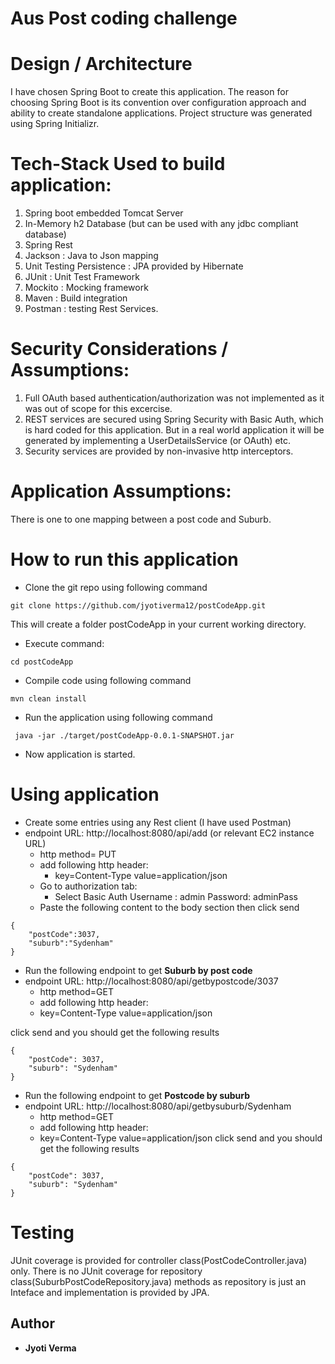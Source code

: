 # Aus Post coding challenge

# Design / Architecture
I have chosen Spring Boot to create this application. The reason for choosing Spring Boot is its convention over configuration approach and ability to create standalone applications. Project structure was generated using Spring Initializr.

# Tech-Stack Used to build application:

1. Spring boot embedded Tomcat Server
2. In-Memory h2 Database (but can be used with any jdbc compliant database)
3. Spring Rest
4. Jackson : Java to Json mapping 
5. Unit Testing Persistence : JPA provided by Hibernate 
6. JUnit : Unit Test Framework 
7. Mockito : Mocking framework 
8. Maven : Build integration
9. Postman : testing Rest Services.

# Security Considerations / Assumptions:
1. Full OAuth based authentication/authorization was not implemented as it was out of scope for this excercise.	
2. REST services are secured using Spring Security with Basic Auth, which is hard coded for this application. But in a real world application it will be generated by implementing a UserDetailsService (or OAuth) etc.
3. Security services are provided by non-invasive http interceptors.

# Application Assumptions:

There is one to one mapping between a post code and Suburb.

# How to run this application
* Clone the git repo using following command

```git clone https://github.com/jyotiverma12/postCodeApp.git```
	
   This will create a folder postCodeApp in your current working directory.
* Execute command:

``` cd postCodeApp ```
* Compile code using following command

``` mvn clean install ```
* Run the application using following command

``` java -jar ./target/postCodeApp-0.0.1-SNAPSHOT.jar```
* Now application is started.

# Using application
* Create some entries using any Rest client (I have used Postman)
* endpoint URL: http://localhost:8080/api/add (or relevant EC2 instance URL)
	* http method= PUT
	* add following http header:
 		* key=Content-Type value=application/json
	* Go to authorization tab:
        * Select Basic Auth
	Username : admin Password: adminPass
	* Paste the following content to the body section then click send
```	
{
	"postCode":3037,
	"suburb":"Sydenham"
}
```

* Run the following endpoint to get **Suburb by post code** 
* endpoint URL: http://localhost:8080/api/getbypostcode/3037
	* http method=GET
	* add following http header:
 	* key=Content-Type value=application/json

click send and you should get the following results
```
{
    "postCode": 3037,
    "suburb": "Sydenham"
}
```
* Run the following endpoint to get **Postcode by suburb** 
* endpoint URL: http://localhost:8080/api/getbysuburb/Sydenham
	* http method=GET
	* add following http header:
 	* key=Content-Type value=application/json
click send and you should get the following results

```
{
    "postCode": 3037,
    "suburb": "Sydenham"
}
```

# Testing
JUnit coverage is provided for controller class(PostCodeController.java) only. There is no JUnit coverage for repository class(SuburbPostCodeRepository.java) methods as repository is just an Inteface and implementation is provided by JPA.


## Author
* **Jyoti Verma**
